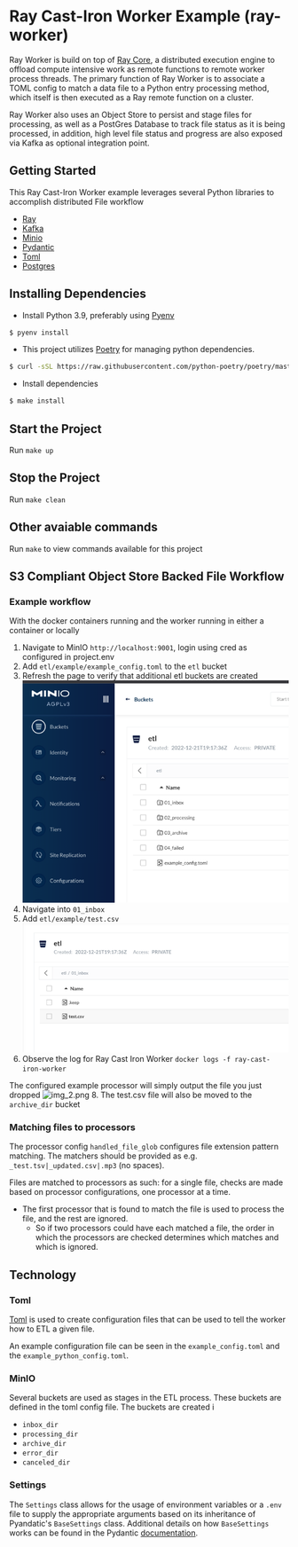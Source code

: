 # Ray Cast-Iron Worker Example (ray-worker)

Ray Worker is build on top of [Ray Core](https://ray-robert.readthedocs.io/en/latest/internals-overview.html), a distributed execution
engine to offload compute intensive work as remote functions to remote worker process threads. The primary function of Ray Worker is
to associate a TOML config to match a data file to a Python entry processing method, which itself is then executed as a Ray remote function
on a cluster.

Ray Worker also uses an Object Store to persist and stage files for processing, as well as a PostGres Database to track file status as it
is being processed, in addition, high level file status and progress are also exposed via Kafka as optional integration point.

## Getting Started

This Ray Cast-Iron Worker example leverages several Python libraries to accomplish distributed File workflow
* [Ray](https://ray.io)
* [Kafka](https://github.com/dpkp/kafka-python)
* [Minio](https://docs.min.io/docs/python-client-api-reference.html)
* [Pydantic](https://pydantic-docs.helpmanual.io/)
* [Toml](https://github.com/uiri/toml)
* [Postgres](https://www.postgresql.org/)

## Installing Dependencies

* Install Python 3.9, preferably using [Pyenv](https://github.com/pyenv/pyenv)
```bash
$ pyenv install
```
* This project utilizes [Poetry](https://python-poetry.org/docs/#installation) for managing python dependencies.
```bash
$ curl -sSL https://raw.githubusercontent.com/python-poetry/poetry/master/get-poetry.py | python
```
* Install dependencies
```bash
$ make install
```

## Start the Project

Run
`make up`


## Stop the Project

Run
`make clean`

## Other avaiable commands

Run
`make`
to view commands available for this project

## S3 Compliant Object Store Backed File Workflow

### Example workflow

With the docker containers running and the worker running in either a container or locally
1. Navigate to MinIO `http://localhost:9001`, login using cred as configured in project.env
2. Add `etl/example/example_config.toml` to the `etl` bucket
3. Refresh the page to verify that additional etl buckets are created
![img.png](img.png)
4. Navigate into `01_inbox`
5. Add `etl/example/test.csv`
![img_1.png](img_1.png)
6. Observe the log for Ray Cast Iron Worker
```docker logs -f ray-cast-iron-worker```

The configured example processor will simply output the file you just dropped
![img_2.png](img_2.png)
8. The test.csv file will also be moved to the `archive_dir` bucket

### Matching files to processors
The processor config `handled_file_glob` configures file extension pattern matching. The matchers should be provided as e.g. `_test.tsv|_updated.csv|.mp3` (no spaces).

Files are matched to processors as such: for a single file, checks are made based on processor configurations, one processor at a time.
* The first processor that is found to match the file is used to process the file, and the rest are ignored.
  * So if two processors could have each matched a file, the order in which the processors are checked determines which matches and which is ignored.

## Technology

### Toml

[Toml](https://en.wikipedia.org/wiki/TOML) is used to create configuration files that can be used to tell the worker how
to ETL a given file.

An example configuration file can be seen in the `example_config.toml` and the `example_python_config.toml`.

### MinIO

Several buckets are used as stages in the ETL process. These buckets are defined in the toml config file. The buckets
are created i
* `inbox_dir`
* `processing_dir`
* `archive_dir`
* `error_dir`
* `canceled_dir`

### Settings

The `Settings` class allows for the usage of environment variables or a `.env` file to supply the appropriate arguments
based on its inheritance of Pyandatic's `BaseSettings` class. Additional details on how `BaseSettings` works can be
found in the Pydantic [documentation](https://pydantic-docs.helpmanual.io/usage/settings/).
